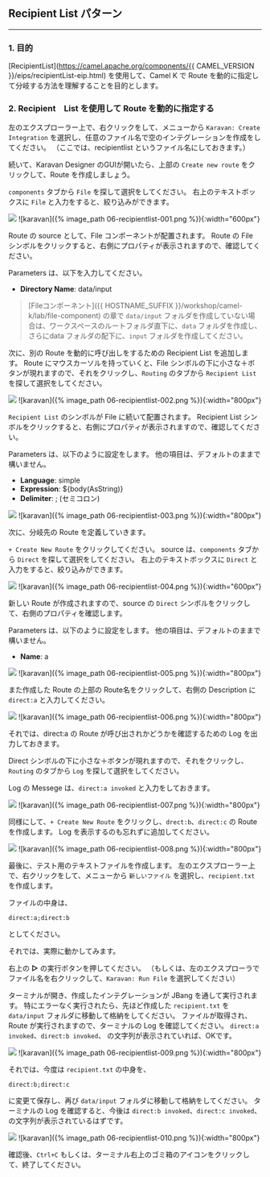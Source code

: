 ## Recipient List パターン
---

### 1. 目的

[RecipientList](https://camel.apache.org/components/{{ CAMEL_VERSION }}/eips/recipientList-eip.html) を使用して、Camel K で Route を動的に指定して分岐する方法を理解することを目的とします。

### 2. Recipient　List を使用して Route を動的に指定する

左のエクスプローラー上で、右クリックをして、メニューから `Karavan: Create Integration` を選択し、任意のファイル名で空のインテグレーションを作成をしてください。
（ここでは、recipientlist というファイル名にしておきます。）

続いて、Karavan Designer のGUIが開いたら、上部の `Create new route` をクリックして、Route を作成しましょう。

`components` タブから `File` を探して選択をしてください。
右上のテキストボックスに `File` と入力をすると、絞り込みができます。

![](images/06-recipientlist-001.png)
![karavan]({% image_path 06-recipientlist-001.png %}){:width="600px"}

Route の source として、File コンポーネントが配置されます。
Route の File シンボルをクリックすると、右側にプロパティが表示されますので、確認してください。

Parameters は、以下を入力してください。

* **Directory Name**: data/input

> [Fileコンポーネント]({{ HOSTNAME_SUFFIX }}/workshop/camel-k/lab/file-component) の章で `data/input` フォルダを作成していない場合は、ワークスペースのルートフォルダ直下に、`data` フォルダを作成し、さらにdata フォルダの配下に、`input` フォルダを作成してください。

次に、別の Route を動的に呼び出しをするための Recipient List を追加します。
Route にマウスカーソルを持っていくと、File シンボルの下に小さな＋ボタンが現れますので、それをクリックし、`Routing` のタブから `Recipient List` を探して選択をしてください。

![](images/06-recipientlist-002.png)
![karavan]({% image_path 06-recipientlist-002.png %}){:width="800px"}

`Recipient List` のシンボルが File に続いて配置されます。
Recipient List シンボルをクリックすると、右側にプロパティが表示されますので、確認してください。

Parameters は、以下のように設定をします。
他の項目は、デフォルトのままで構いません。

* **Language**: simple
* **Expression**: ${body(AsString)}
* **Delimiter**: ; (セミコロン)

![](images/06-recipientlist-003.png)
![karavan]({% image_path 06-recipientlist-003.png %}){:width="800px"}

次に、分岐先の Route を定義していきます。

`+ Create New Route` をクリックしてください。
source は、`components` タブから `Direct` を探して選択をしてください。
右上のテキストボックスに `Direct` と入力をすると、絞り込みができます。

![](images/06-recipientlist-004.png)
![karavan]({% image_path 06-recipientlist-004.png %}){:width="600px"}

新しい Route が作成されますので、source の `Direct` シンボルをクリックして、右側のプロパティを確認します。

Parameters は、以下のように設定をします。
他の項目は、デフォルトのままで構いません。

* **Name**: a

![](images/06-recipientlist-005.png)
![karavan]({% image_path 06-recipientlist-005.png %}){:width="800px"}

また作成した Route の上部の Route名をクリックして、右側の Description に `direct:a` と入力してください。

![](images/06-recipientlist-006.png)
![karavan]({% image_path 06-recipientlist-006.png %}){:width="800px"}

それでは、direct:a の Route が呼び出されかどうかを確認するための Log を出力しておきます。

Direct シンボルの下に小さな＋ボタンが現れますので、それをクリックし、`Routing` のタブから `Log` を探して選択をしてください。

Log の Messege は、`direct:a invoked` と入力をしておきます。

![](images/06-recipientlist-007.png)
![karavan]({% image_path 06-recipientlist-007.png %}){:width="800px"}

同様にして、`+ Create New Route` をクリックし、`drect:b`、`direct:c` の Route を作成します。
Log を表示するのも忘れずに追加してください。

![](images/06-recipientlist-008.png)
![karavan]({% image_path 06-recipientlist-008.png %}){:width="800px"}

最後に、テスト用のテキストファイルを作成します。
左のエクスプローラー上で、右クリックをして、メニューから `新しいファイル` を選択し、`recipient.txt` を作成します。

ファイルの中身は、

```
direct:a;direct:b
```

としてください。

それでは、実際に動かしてみます。

右上の **▷** の実行ボタンを押してください。
（もしくは、左のエクスプローラでファイル名を右クリックして、`Karavan: Run File` を選択してください）

ターミナルが開き、作成したインテグレーションが JBang を通して実行されます。
特にエラーなく実行されたら、先ほど作成した `recipient.txt` を `data/input` フォルダに移動して格納をしてください。
ファイルが取得され、Route が実行されますので、ターミナルの Log を確認してください。
`direct:a invoked`、`direct:b invoked`、 の文字列が表示されていれば、OKです。 

![](images/06-recipientlist-009.png)
![karavan]({% image_path 06-recipientlist-009.png %}){:width="800px"}

それでは、今度は `recipient.txt` の中身を、

```
direct:b;direct:c
```

に変更て保存し、再び `data/input` フォルダに移動して格納をしてください。
ターミナルの Log を確認すると、今後は `direct:b invoked`、`direct:c invoked`、 の文字列が表示されているはずです。 

![](images/06-recipientlist-010.png)
![karavan]({% image_path 06-recipientlist-010.png %}){:width="800px"}

確認後、`Ctrl+C` もしくは、ターミナル右上のゴミ箱のアイコンをクリックして、終了してください。